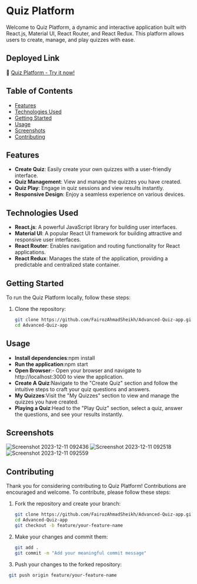 # Quiz Platform

Welcome to Quiz Platform, a dynamic and interactive application built with React.js, Material UI, React Router, and React Redux. This platform allows users to create, manage, and play quizzes with ease.

## Deployed Link
🚀 [Quiz Platform - Try it now!](https://advanced-quiz-app-psi.vercel.app/)

## Table of Contents
- [Features](#features)
- [Technologies Used](#technologies-used)
- [Getting Started](#getting-started)
- [Usage](#usage)
- [Screenshots](#screenshots)
- [Contributing](#contributing)

## Features
- **Create Quiz**: Easily create your own quizzes with a user-friendly interface.
- **Quiz Management**: View and manage the quizzes you have created.
- **Quiz Play**: Engage in quiz sessions and view results instantly.
- **Responsive Design**: Enjoy a seamless experience on various devices.

## Technologies Used
- **React.js**: A powerful JavaScript library for building user interfaces.
- **Material UI**: A popular React UI framework for building attractive and responsive user interfaces.
- **React Router**: Enables navigation and routing functionality for React applications.
- **React Redux**: Manages the state of the application, providing a predictable and centralized state container.

## Getting Started
To run the Quiz Platform locally, follow these steps:

1. Clone the repository:

   ```bash
   git clone https://github.com/FairozAhmadSheikh/Advanced-Quiz-app.git
   cd Advanced-Quiz-app
## Usage
- **Install dependencies**:npm install
- **Run the application**:npm start
- **Open Browser**:- Open your browser and navigate to http://localhost:3000 to view the application.
- **Create A Quiz**:Navigate to the "Create Quiz" section and follow the intuitive steps to craft your quiz questions and answers.
- **My Quizzes**:Visit the "My Quizzes" section to view and manage the quizzes you have created.
- **Playing a Quiz**:Head to the "Play Quiz" section, select a quiz, answer the questions, and see your results instantly.
 
## Screenshots
![Screenshot 2023-12-11 092436](https://github.com/FairozAhmadSheikh/Advanced-Quiz-app/assets/134375617/366c27e0-8ee9-469c-800d-01545f575ec9)
![Screenshot 2023-12-11 092518](https://github.com/FairozAhmadSheikh/Advanced-Quiz-app/assets/134375617/4c41964d-7839-49f8-84f2-75fde0e1c603)
![Screenshot 2023-12-11 092559](https://github.com/FairozAhmadSheikh/Advanced-Quiz-app/assets/134375617/280a0141-ccb0-435e-9293-00858e7fefd3)
## Contributing

Thank you for considering contributing to Quiz Platform! Contributions are encouraged and welcome. To contribute, please follow these steps:

1. Fork the repository and create your branch:

   ```bash
   git clone https://github.com/FairozAhmadSheikh/Advanced-Quiz-app.git
   cd Advanced-Quiz-app
   git checkout -b feature/your-feature-name
   
2. Make your changes and commit them:
   ```bash 
   git add .
   git commit -m "Add your meaningful commit message"
   
3. Push your changes to the forked repository:
  ```bash
   git push origin feature/your-feature-name
